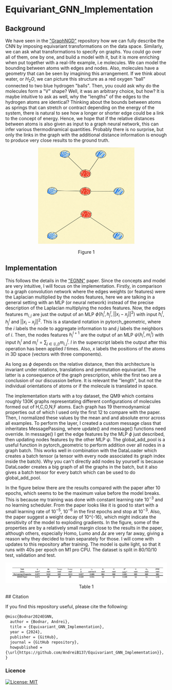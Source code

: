# Equivariant_GNN_Implementation

## Background
We have seen in the ["GraphNGD"](https://github.com/AndreiB137/Graph-Convolutions-and-NGD-Optimization) repository how we can fully describe the CNN by imposing equivariant transformations on the data space. Similarly, we can ask what transformations to specify on graphs. You could go over all of them, one by one, and build a model with it, but it is more enriching when put together with a real-life example, i.e molecules. We can model the bounding between atoms with edges and nodes. Also, molecules have a geometry that can be seen by imagining this arrangement. If we think about water, or $H_{2}O$, we can picture this structure as a red oxygen "ball" connected to two blue hydrogen "balls". Then, you could ask why do the molecules form a "V" shape? Well, it was an arbitrary choice, but how? It is maybe intuitive to ask as well, why the "lengths" of the edges to the hydrogen atoms are identical? Thinking about the bounds between atoms as springs that can stretch or contract depending on the energy of the system, there is natural to see how a longer or shorter edge could be a link to the concept of energy. Hence, we hope that if the relative distances between atoms is also given as input to a graph neural network, this can infer various thermodinamical quantities. Probably there is no surprise, but only the links in the graph with the additional distance information is enough to produce very close results to the ground truth.

<p align="center">
  <img src="https://github.com/AndreiB137/Equivariant_GNN_Implementation/blob/main/FiguresTables/Screenshot%202024-10-31%20at%2011.18.32.jpeg" width="300" height="300">
</p>
<p align="center">
  Figure 1
</p>

## Implementation

This follows the details in the ["EGNN"](https://arxiv.org/pdf/2102.09844) paper. Since the concepts and model are very intuitive, I will focus on the implementation. Firstly, in comparison to a graph convolution network where the edges weights (or features) were the Laplacian multiplied by the nodes features, here we are talking in a general setting with an MLP (or neural network) instead of the precise description of the Laplacian multiplying the nodes features. Now, the edges features $m_{i,j}$ are just the output of an MLP $\phi(h_{i}^l,h_{j}^l,||x_{i}-x_{j}||^2)$ with input $h_{i}^l$, $h_{j}^l$ and $||x_{i}-x_{j}||^2$. This is a standard notation in pytorch_geometric, where the $i$ labels the node to aggregate information to and $j$ labels the neighbors of $i$. Then, the nodes features $h_{i}^{l+1}$ are the output of an MLP $\psi(h_{i}^l, m_{i}^l)$ with input $h_{i}^l$ and $m_{i}^l = \sum_{j\in(i,j)}{}m_{i,j}^l$. $l$ in the superscript labels the output after this operation has been applied $l$ times. Also, $x$ labels the positions of the atoms in 3D space (vectors with three components).

As long as $\phi$ depends on the relative distance, then this architecture is invariant under rotations, translations and permutation equivariant. The latter is a consequence of the graph prescription, while the first two are a conclusion of our discussion before. It is relevant the "length", but not the individual orientations of atoms or if the molecule is translated in space. 

The implementation starts with a toy dataset, the QM9 which contains roughly 130K graphs representating different configurations of molecules formed out of H,C,O,N,F atoms. Each graph has 19 thermodynamical properties out of which I used only the first 12 to compare with the paper. Then, I normalized these values by the mean and and absolute error across all examples. To perform the layer, I created a custom message class that inheritates MessagePassing, where update() and message() functions need override. In message() I get the edge features by the MLP $\phi$ just described, then updating nodes features by the other MLP $\psi$. The global_add_pool is a useful function in pytorch_geometric to perform addition over all nodes in a graph batch. This works well in combination with the DataLoader which creates a batch tensor (a tensor with every node associated its graph index inside the batch). Why you can't directly add nodes by yourself is because DataLoader creates a big graph of all the graphs in the batch, but it also gives a batch tensor for every batch which can be used to do global_add_pool. 

In the figure below there are the results compared with the paper after 10 epochs, which seems to be the maximum value before the model breaks. This is because my training was done with constant learning rate $10^{-3}$ and no learning scheduler. From the paper looks like it is good to start with a small learning rate of $10^{-5}$, $10^{-6}$ in the first epochs and stop at $10^{-3}$. Also, the paper suggest a weight decay of 10^{-16}, which might indicate the sensitivity of the model to exploding gradients. In the figure, some of the properties are by a relatively small margin close to the results in the paper, although others, especially Homo, Lumo and $\Delta\epsilon$ are very far away, giving a reason why they decided to train separately for those. I will come with updates to this repository after training. The model is quite light, so that it runs with 40s per epoch on M1 pro CPU. The dataset is split in 80/10/10 test, validation and test.

<p align="center">
<img src="https://github.com/AndreiB137/Equivariant_GNN_Implementation/blob/main/FiguresTables/Screenshot%202024-10-31%20at%2010.59.36.png">
Table 1
</p>
## Citation

If you find this repository useful, please cite the following:

```
@misc{Bodnar2024EGNN,
  author = {Bodnar, Andrei},
  title = {Equivariant_GNN_Implementation},
  year = {2024},
  publisher = {GitHub},
  journal = {GitHub repository},
  howpublished = {\url{https://github.com/AndreiB137/Equivariant_GNN_Implementation}},
}
```

### Licence

[![License: MIT](https://img.shields.io/badge/License-MIT-yellow.svg)](https://github.com/AndreiB137/Equivariant_GNN_Implementation/blob/main/LICENSE)

